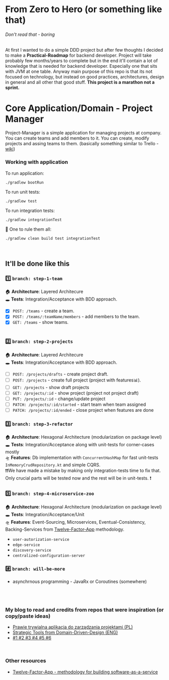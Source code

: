 # From Zero to Hero (or something like that)
###### Don't read that - boring
At first I wanted to do a simple DDD project but after few thoughts I decided to make a **Practical-Roadmap** for backend developer. Project will take probably few months/years to complete but in the end it'll contain a lot of knowledge that is needed for backend developer. Especially one that sits with JVM at one table. Anyway main purpose of this repo is that its not focused on technology, but instead on good practices, architectures, design in general and all other that good stuff.
**This project is a marathon not a sprint.**

# Core Application/Domain - Project Manager 
Project-Manager is a simple application for managing projects at company. You can create teams and add members to it. You can create, modify projects and assing teams to them. (basically something similar to Trello - [wiki](https://en.wikipedia.org/wiki/Project_management_software))

### Working with application

To run application:
```
./gradlew bootRun
```

To run unit tests:
```
./gradlew test
```

To run integration tests:
```
./gradlew integrationTest
```

💍 One to rule them all:
```
./gradlew clean build test integrationTest
```
<BR>

## It'll be done like this
### 1️⃣ `branch: step-1-team` <br>
🏠 **Architecture**: Layered Architecure <BR>
🕳 **Tests**: Integration/Acceptance with BDD approach.

* [x] `POST: /teams` - create a team. <br>
* [x] `POST: /teams/:teamName/members` - add members to the team. <br>
* [x] `GET: /teams` - show teams. <br> <br>

### 2️⃣ `branch: step-2-projects` <br>
🏠 **Architecture**: Layered Architecure <BR>
🕳 **Tests**: Integration/Acceptance with BDD approach.

* [ ] `POST: /projects/drafts` - create project draft. <br>
* [ ] `POST: /projects` - create full project (project with features📊). <br>
* [ ] `GET: /projects` - show draft projects <br>
* [ ] `GET: /projects/:id` - show project (project not project draft)<br>
* [ ] `PUT: /projects/:id` - change/update project <br>
* [ ] `PATCH: /projects/:id/started` - start team when team assigned <br>
* [ ] `PATCH: /projects/:id/ended` - close project when features are done <br>

### 3️⃣ `branch: step-3-refactor` <br>
🏠 **Architecture**: Hexagonal Architecture (modularization on package level) <BR>
🕳 **Tests**: Integration/Acceptance along with unit-tests for corner-cases mostly<BR>
🛸 **Features**: Db implementation with `ConcurrentHashMap` for fast unit-tests `InMemoryCrudRepository.kt` and simple CQRS.<BR> 
❗❗We have made a mistake by making only integration-tests time to fix that. Only crucial parts will be tested now and the rest will be in unit-tests. ❗

### 5️⃣ `branch: step-4-microservice-zoo` <br>
🏠 **Architecture**: Hexagonal Architecture (modularization on package level) <BR>
🕳 **Tests**: Integration/Acceptance/Unit<BR>
🛸 **Features**: Event-Sourcing, Microservices, Eventual-Consistency, <BR>
Backing-Services from [Twelve-Factor-App](https://12factor.net/) methodology.

- `user-autorization-service` 
- `edge-service`
- `discovery-service`
- `centralized-configuration-server`

### #️⃣ `branch: will-be-more` <br>
- asynchrnous programming - JavaRx or Coroutines (somewhere)

<BR><BR>
  
### My blog to read and credits from repos that were inspiration (or copy/paste ideas)
* [Prawie trywialna aplikacja do zarządzania projektami (PL)](http://braintelligence.pl/prawie-trywialna-aplikacja-do-zarzadzania-projektami)
* [Strategic Tools from Domain-Driven-Design (ENG)](http://www.braintelligence.pl/the-nature-of-domain-driven-design/) 
* [ #1 ](https://github.com/kamranahmedse/design-patterns-for-humans)[ #2 ](https://github.com/BottegaIT/ddd-leaven-v2)[ #3 ](https://github.com/mkopylec/project-manager)[ #4 ](https://github.com/jakubnabrdalik/hentai) [ #5 ](https://github.com/heynickc/awesome-ddd)[ #6 ](https://github.com/kbastani/spring-cloud-event-sourcing-example)
<BR>

### Other resources
* [Twelve-Factor-App - methodology for building software-as-a-service](https://12factor.net/)
